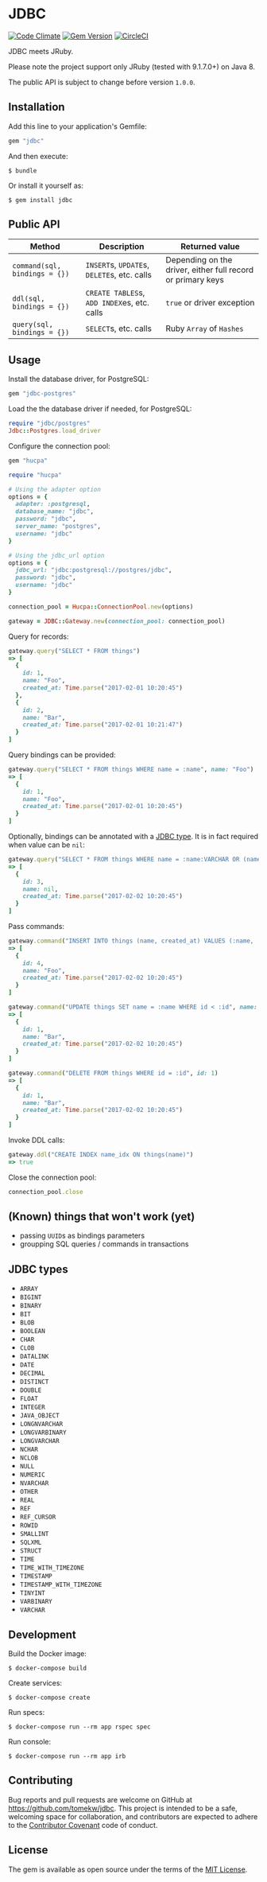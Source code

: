 # JDBC

[![Code Climate](https://codeclimate.com/github/tomekw/jdbc/badges/gpa.svg)](https://codeclimate.com/github/tomekw/jdbc) [![Gem Version](https://badge.fury.io/rb/jdbc.svg)](https://badge.fury.io/rb/jdbc) [![CircleCI](https://circleci.com/gh/tomekw/jdbc.svg?style=svg)](https://circleci.com/gh/tomekw/jdbc)

JDBC meets JRuby.

Please note the project support only JRuby (tested with 9.1.7.0+) on Java 8.

The public API is subject to change before version `1.0.0`.

## Installation

Add this line to your application's Gemfile:

```ruby
gem "jdbc"
```

And then execute:

    $ bundle

Or install it yourself as:

    $ gem install jdbc

## Public API

| Method                        | Description                                 | Returned value                                              |
| ----------------------------- | ------------------------------------------- | ----------------------------------------------------------- |
| `command(sql, bindings = {})` | `INSERT`s, `UPDATE`s, `DELETE`s, etc. calls | Depending on the driver, either full record or primary keys |
| `ddl(sql, bindings = {})`     | `CREATE TABLES`s, `ADD INDEX`es, etc. calls | `true` or driver exception                                  |
| `query(sql, bindings = {})`   | `SELECT`s, etc. calls                       | Ruby `Array` of `Hashes`                                    |

## Usage

Install the database driver, for PostgreSQL:

```ruby
gem "jdbc-postgres"
```

Load the the database driver if needed, for PostgreSQL:

```ruby
require "jdbc/postgres"
Jdbc::Postgres.load_driver
```

Configure the connection pool:

```ruby
gem "hucpa"
```

```ruby
require "hucpa"

# Using the adapter option
options = {
  adapter: :postgresql,
  database_name: "jdbc",
  password: "jdbc",
  server_name: "postgres",
  username: "jdbc"
}

# Using the jdbc_url option
options = {
  jdbc_url: "jdbc:postgresql://postgres/jdbc",
  password: "jdbc",
  username: "jdbc"
}

connection_pool = Hucpa::ConnectionPool.new(options)

gateway = JDBC::Gateway.new(connection_pool: connection_pool)
```

Query for records:

```ruby
gateway.query("SELECT * FROM things")
=> [
  {
    id: 1,
    name: "Foo",
    created_at: Time.parse("2017-02-01 10:20:45")
  },
  {
    id: 2,
    name: "Bar",
    created_at: Time.parse("2017-02-01 10:21:47")
  }
]
```

Query bindings can be provided:

```ruby
gateway.query("SELECT * FROM things WHERE name = :name", name: "Foo")
=> [
  {
    id: 1,
    name: "Foo",
    created_at: Time.parse("2017-02-01 10:20:45")
  }
]
```

Optionally, bindings can be annotated with a [JDBC type](#jdbc-types).
It is in fact required when value can be `nil`:

```ruby
gateway.query("SELECT * FROM things WHERE name = :name:VARCHAR OR (name IS NULL AND :name:VARCHAR IS NULL)", name: nil)
=> [
  {
    id: 3,
    name: nil,
    created_at: Time.parse("2017-02-02 10:20:45")
  }
]
```

Pass commands:

```ruby
gateway.command("INSERT INTO things (name, created_at) VALUES (:name, :created_at)", name: "Foo", created_at: Time.parse("2017-02-02 10:20:45"))
=> [
  {
    id: 4,
    name: "Foo",
    created_at: Time.parse("2017-02-02 10:20:45")
  }
]
```

```ruby
gateway.command("UPDATE things SET name = :name WHERE id < :id", name: "Bar", id: 2)
=> [
  {
    id: 1,
    name: "Bar",
    created_at: Time.parse("2017-02-02 10:20:45")
  }
]
```

```ruby
gateway.command("DELETE FROM things WHERE id = :id", id: 1)
=> [
  {
    id: 1,
    name: "Bar",
    created_at: Time.parse("2017-02-02 10:20:45")
  }
]
```

Invoke DDL calls:

```ruby
gateway.ddl("CREATE INDEX name_idx ON things(name)")
=> true
```

Close the connection pool:

```ruby
connection_pool.close
```

## (Known) things that won't work (yet)

* passing `UUID`s as bindings parameters
* groupping SQL queries / commands in transactions

## JDBC types

* `ARRAY`
* `BIGINT`
* `BINARY`
* `BIT`
* `BLOB`
* `BOOLEAN`
* `CHAR`
* `CLOB`
* `DATALINK`
* `DATE`
* `DECIMAL`
* `DISTINCT`
* `DOUBLE`
* `FLOAT`
* `INTEGER`
* `JAVA_OBJECT`
* `LONGNVARCHAR`
* `LONGVARBINARY`
* `LONGVARCHAR`
* `NCHAR`
* `NCLOB`
* `NULL`
* `NUMERIC`
* `NVARCHAR`
* `OTHER`
* `REAL`
* `REF`
* `REF_CURSOR`
* `ROWID`
* `SMALLINT`
* `SQLXML`
* `STRUCT`
* `TIME`
* `TIME_WITH_TIMEZONE`
* `TIMESTAMP`
* `TIMESTAMP_WITH_TIMEZONE`
* `TINYINT`
* `VARBINARY`
* `VARCHAR`

## Development

Build the Docker image:

    $ docker-compose build

Create services:

    $ docker-compose create

Run specs:

    $ docker-compose run --rm app rspec spec

Run console:

    $ docker-compose run --rm app irb

## Contributing

Bug reports and pull requests are welcome on GitHub at https://github.com/tomekw/jdbc. This project is intended to be a safe, welcoming space for collaboration, and contributors are expected to adhere to the [Contributor Covenant](http://contributor-covenant.org) code of conduct.

## License

The gem is available as open source under the terms of the [MIT License](http://opensource.org/licenses/MIT).
